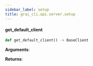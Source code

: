 ```yaml
---
sidebar_label: setup
title: grai_cli.api.server.setup
---
```


#### get\_default\_client

```python
def get_default_client() -> BaseClient
```

**Arguments**:



**Returns**:

